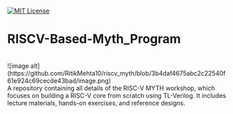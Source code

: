 
[![MIT License](https://img.shields.io/badge/License-MIT-green.svg)](https://choosealicense.com/licenses/mit/)

# RISCV-Based-Myth_Program
<br>
![image alt](https://github.com/RitikMehta10/riscv_myth/blob/3b4daf4675abc2c22540f61e924c69cecde43bad/image.png)
<br>
A repository containing all details of the RISC-V MYTH workshop, which focuses on building a RISC-V core from scratch using TL-Verilog. It includes lecture materials, hands-on exercises, and reference designs.
